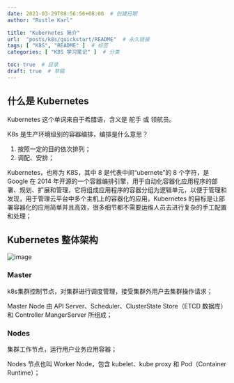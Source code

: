 ```yaml
---
date: 2021-03-29T08:56:56+08:00  # 创建日期
author: "Rustle Karl"

title: "Kubernetes 简介"
url:  "posts/k8s/quickstart/README"  # 永久链接
tags: [ "K8S", "README" ]  # 标签
categories: [ "K8S 学习笔记" ]  # 分类

toc: true  # 目录
draft: true  # 草稿
---
```


## 什么是 Kubernetes

Kubernetes 这个单词来自于希腊语，含义是 舵手 或 领航员。

K8s 是生产环境级别的容器编排，编排是什么意思？

1. 按照一定的目的依次排列；
2. 调配、安排；

Kubernetes，也称为 K8S，其中 8 是代表中间“ubernete”的 8 个字符，是 Google 在 2014 年开源的一个容器编排引擎，用于自动化容器化应用程序的部署、规划、扩展和管理，它将组成应用程序的容器分组为逻辑单元，以便于管理和发现，用于管理云平台中多个主机上的容器化的应用，Kubernetes 的目标是让部署容器化的应用简单并且高效，很多细节都不需要运维人员去进行复杂的手工配置和处理；

## Kubernetes 整体架构

![image](https://i.loli.net/2021/03/29/WcqXn7KPbNL2klz.png)

### Master

k8s集群控制节点，对集群进行调度管理，接受集群外用户去集群操作请求； 

Master Node 由 API Server、Scheduler、ClusterState Store（ETCD 数据库）和 Controller MangerServer 所组成；

### Nodes

集群工作节点，运行用户业务应用容器；

Nodes 节点也叫 Worker Node，包含 kubelet、kube proxy 和 Pod（Container Runtime）；
